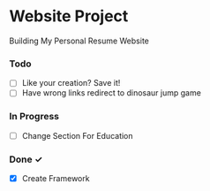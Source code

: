 # Website Project

Building My Personal Resume Website

### Todo

- [ ] Like your creation? Save it!  
- [ ] Have wrong links redirect to dinosaur jump game  

### In Progress

- [ ] Change Section For Education  

### Done ✓

- [x] Create Framework  

